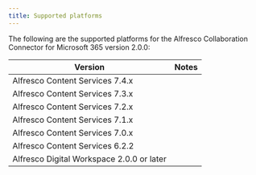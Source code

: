 ```yaml
---
title: Supported platforms
---
```


The following are the supported platforms for the Alfresco Collaboration Connector for Microsoft 365 version 2.0.0:

| Version | Notes |
| ------- | ----- |
| Alfresco Content Services 7.4.x | |
| Alfresco Content Services 7.3.x | |
| Alfresco Content Services 7.2.x | |
| Alfresco Content Services 7.1.x | |
| Alfresco Content Services 7.0.x | |
| Alfresco Content Services 6.2.2 | |
| Alfresco Digital Workspace 2.0.0 or later| |
